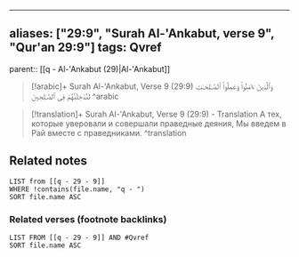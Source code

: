 
---
aliases: ["29:9", "Surah Al-'Ankabut, verse 9", "Qur'an 29:9"]
tags: Qvref
---

parent:: [[q - Al-'Ankabut (29)|Al-'Ankabut]]

> [!arabic]+ Surah Al-'Ankabut, Verse 9 (29:9)
> <span class="quran-arabic">وَٱلَّذِينَ ءَامَنُوا۟ وَعَمِلُوا۟ ٱلصَّـٰلِحَـٰتِ لَنُدْخِلَنَّهُمْ فِى ٱلصَّـٰلِحِينَ</span>
^arabic

> [!translation]+ Surah Al-'Ankabut, Verse 9 (29:9) - Translation
> А тех, которые уверовали и совершали праведные деяния, Мы введем в Рай вместе с праведниками.
^translation



## Related notes
```dataview
LIST from [[q - 29 - 9]]
WHERE !contains(file.name, "q - ")
SORT file.name ASC
```

### Related verses (footnote backlinks)
```dataview
LIST FROM [[q - 29 - 9]] AND #Qvref
SORT file.name ASC
```

